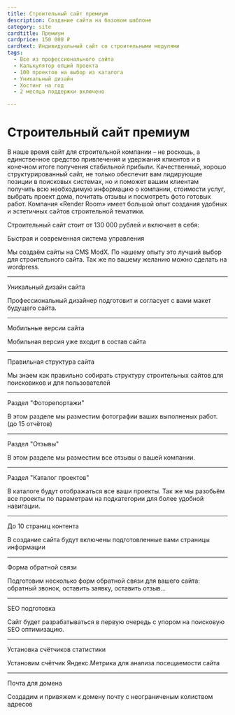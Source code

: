 ```yaml
---
title: Строительный сайт премиум
description: Создание сайта на базовом шаблоне
category: site
cardtitle: Премиум
cardprice: 150 000 ₽
cardtext: Индивидуальный сайт со строительными модулями
tags:
  - Все из профессионального сайта
  - Калькулятор опций проекта
  - 100 проектов на выбор из каталога
  - Уникальный дизайн
  - Хостинг на год
  - 2 месяца поддержки включено

---
```

# Строительный сайт премиум

В наше время сайт для строительной компании – не роскошь, а единственное средство привлечения и удержания клиентов и в конечном итоге получения стабильной прибыли. Качественный, хорошо структурированный сайт, не только обеспечит вам лидирующие позиции в поисковых системах, но и поможет вашим клиентам получить всю необходимую информацию о компании, стоимости услуг, выбрать проект дома, почитать отзывы и посмотреть фото готовых работ. Компания «Render Room» имеет большой опыт создания удобных и эстетичных сайтов строительной тематики.

Строительный сайт стоит от 130 000 рублей и включает в себя:

Быстрая и современная система управления

Мы создаём сайты на CMS ModX. По нашему опыту это лучший выбор для строительного сайта. Так же по вашему желанию можно сделать на wordpress.

* * *

Уникальный дизайн сайта

Профессиональный дизайнер подготовит и согласует с вами макет будущего сайта.

* * *

Мобильные версии сайта

Мобильная версия уже входит в состав сайта

* * *

Правильная структура сайта

Мы знаем как правильно собирать структуру строительных сайтов для поисковиков и для пользователей

* * *

Раздел "Фоторепортажи"

В этом разделе мы разместим фотографии ваших выполненых работ. (до 15 отчётов)

* * *

Раздел "Отзывы"

В этом разделе мы разместим все отзывы о вашей компании.

* * *

Раздел "Каталог проектов"

В каталоге будут отображаться все ваши проекты. Так же мы разобьём все проекты по параметрам на подкатегории для более удобной навигации.

* * *

До 10 страниц контента

В создание сайта будут включены подготовленные вами страницы информации

* * *

Форма обратной связи

Подготовим несколько форм обратной связи для вашего сайта: обратный звонок, оставить заявку, оставить отзыв...

* * *

SEO подготовка

Сайт будет разрабатываться в первую очередь с упором на поисковую SEO оптимизацию.

* * *

Установка счётчиков статистики

Установим счётчик Яндекс.Метрика для анализа посещаемости сайта

* * *

Почта для домена

Создадим и привяжем к домену почту с неограниченым колиством адресов